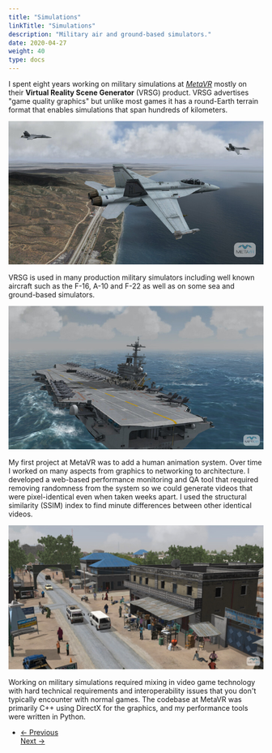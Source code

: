 ```yaml
---
title: "Simulations"
linkTitle: "Simulations"
description: "Military air and ground-based simulators."
date: 2020-04-27
weight: 40
type: docs
---
```


I spent eight years working on military simulations at
[*MetaVR*](http://metavr.com) mostly on their **Virtual Reality Scene
Generator** (VRSG) product. VRSG advertises "game quality graphics" but unlike
most games it has a round-Earth terrain format that enables simulations that
span hundreds of kilometers.

![VRSG 1](vrsg-1.jpg)

VRSG is used in many production military simulators including well known aircraft
such as the F-16, A-10 and F-22 as well as on some sea and ground-based
simulators.

![VRSG 2](vrsg-2.jpg)

My first project at MetaVR was to add a human animation system. Over time I
worked on many aspects from graphics to networking to architecture. I developed
a web-based performance monitoring and QA tool that required removing randomness
from the system so we could generate videos that were pixel-identical even when
taken weeks apart. I used the structural similarity (SSIM) index to find minute
differences between other identical videos.

![VRSG 3](vrsg-3.jpg)

Working on military simulations required mixing in video game technology with
hard technical requirements and interoperability issues that you don't typically
encounter with normal games. The codebase at MetaVR was primarily C++ using
DirectX for the graphics, and my performance tools were written in Python.

<ul class="list-unstyled d-flex justify-content-between align-items-center mb-0 pt-5">
  <li>
    <a href="/about/neuroscience/" class="btn btn-primary "><span class="mr-1">←</span> Previous</a>
  </li>
    <a href="/about/videogames/" class="btn btn-primary ">Next <span class="ml-1">→</span></a>
  </li>
</ul>

